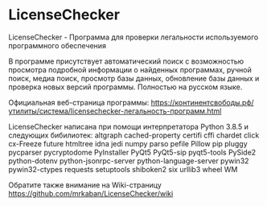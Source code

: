 # LicenseChecker
LicenseChecker - Программа для проверки легальности используемого программного обеспечения

В программе присутствует автоматический поиск с возможностью просмотра подробной информации о найденных программах, ручной поиск, медиа поиск, просмотр базы данных, обновление базы данных и проверка новых версий программы. Полностью на русском языке.

Официальная веб-страница программы: https://континентсвободы.рф/утилиты/система/licensechecker-легальность-программ.html

LicenseChecker написана при помощи интерпретатора Python 3.8.5 и следующих бибилиотек: 
altgraph cached-property certifi cffi chardet click cx-Freeze future htmltree idna jedi numpy parso pefile Pillow pip pluggy pycparser pycryptodome PyInstaller PyQt5 PyQt5-sip pyqt5-tools PySide2 python-dotenv python-jsonrpc-server python-language-server pywin32 pywin32-ctypes requests setuptools shiboken2 six urllib3 wheel WM

Обратите также внимание на Wiki-страницу https://github.com/mrkaban/LicenseChecker/wiki
